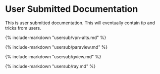 # User Submitted Documentation

This is user submitted documentation.  This will eventually contain tip and tricks from users.

{%
   include-markdown "usersub/vpn-alts.md"
%}

{%
   include-markdown "usersub/paraview.md"
%} 

{%
   include-markdown "usersub/gview.md"
%} 

{%
   include-markdown "usersub/ray.md"
%}
